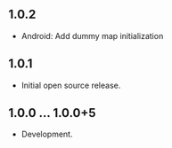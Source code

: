 ## 1.0.2

* Android: Add dummy map initialization

## 1.0.1

* Initial open source release.

## 1.0.0 ... 1.0.0+5

* Development.
